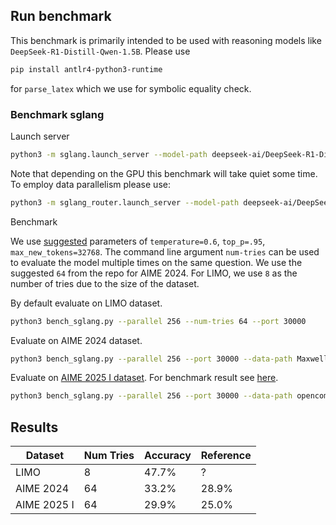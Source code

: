 ## Run benchmark

This benchmark is primarily intended to be used with reasoning models like `DeepSeek-R1-Distill-Qwen-1.5B`.
Please use
```bash
pip install antlr4-python3-runtime
```
for `parse_latex` which we use for symbolic equality check.

### Benchmark sglang

Launch server

```bash
python3 -m sglang.launch_server --model-path deepseek-ai/DeepSeek-R1-Distill-Qwen-1.5B --port 30000
```

Note that depending on the GPU this benchmark will take quiet some time. To employ data parallelism please use:

```bash
python3 -m sglang_router.launch_server --model-path deepseek-ai/DeepSeek-R1-Distill-Qwen-1.5B --port 30000 --dp-size 4
```

Benchmark

We use [suggested](https://github.com/deepseek-ai/DeepSeek-R1) parameters of `temperature=0.6`, `top_p=.95`, `max_new_tokens=32768`. The command line argument `num-tries` can be used to evaluate the model multiple times on the same question. We use the suggested `64` from the repo for AIME 2024. For LIMO, we use `8` as the number of tries due to the size of the dataset.

By default evaluate on LIMO dataset.
```bash
python3 bench_sglang.py --parallel 256 --num-tries 64 --port 30000
```

Evaluate on AIME 2024 dataset.
```bash
python3 bench_sglang.py --parallel 256 --port 30000 --data-path Maxwell-Jia/AIME_2024 --question-key Problem --answer-key Answer --num-tries 64
```

Evaluate on [AIME 2025 I dataset](https://huggingface.co/datasets/opencompass/AIME2025).
For benchmark result see [here](https://matharena.ai/).

```bash
python3 bench_sglang.py --parallel 256 --port 30000 --data-path opencompass/AIME2025 --question-key question --answer-key answer --num-tries 64
```


## Results

| Dataset    | Num Tries | Accuracy | Reference |
|------------|-----------|----------|-----------|
| LIMO       | 8         | 47.7%    | ?         |
| AIME 2024  | 64        | 33.2%    | 28.9%     |
| AIME 2025 I| 64        | 29.9%    | 25.0%     |
